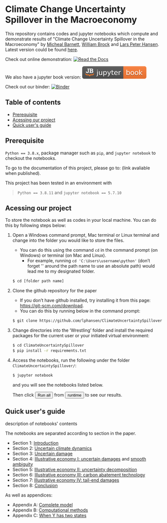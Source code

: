 # Climate Change Uncertainty Spillover in the Macroeconomy
This repository contains codes and jupyter notebooks which compute and demonstrate results of "Climate Change Uncertainty Spillover in the Macroeconomy" by [Micheal Barnett][id1], [William Brock][id2] and [Lars Peter Hansen][id3]. Latest version could be found [here][id4].

Check out online demonstration: [![Read the Docs](https://img.shields.io/readthedocs/pip)](https://ClimateUncertaintySpillover.readthedocs.io/en/latest/)

We also have a jupyter book version: [![Jupyter Book Badge](jybook/badge.svg)](https://lphansen.github.io/ClimateUncertaintySpillover/)

Check out our binder: [![Binder](https://mybinder.org/badge_logo.svg)](https://mybinder.org/v2/gh/lphansen/ClimateUncertaintySpillover.git/macroAnnual_v2)

[id1]: https://wpcarey.asu.edu/people/profile/3490536
[id2]: https://economics.missouri.edu/people/brock
[id3]: https://larspeterhansen.org/
[id4]: http://larspeterhansen.org/wp-content/uploads/2021/07/BBHannualLPH-16.pdf

## Table of contents
- [Prerequisite](#prerequisite)
- [Acessing our project](#acessing)
- [Quick user's guide](#quick-guide)

## <a name="prerequisite"></a>Prerequisite
`Python == 3.8.x`, package manager such as `pip`,  and `jupyter notebook` to checkout the notebooks. 

To go to the documentation of this project, please go to: (link avaliable when published).

This project has been tested in an environment with
> `Python == 3.8.11` and  `jupyter notebook == 5.7.10`

## <a name="acessing"></a>Acessing our project


To store the notebook as well as codes in your local machine. You can do this by following steps below:

1.  Open a Windows command prompt, Mac terminal or Linux terminal and change into the folder you would like to store the files.
 	-  You can do this using the command `cd` in the command prompt (on Windows) or terminal (on Mac and Linux).
        - For example, running `cd 'C:\Users\username\python'` (don’t forget '' around the path name to use an absolute path) would lead me to my designated folder.
     
    ```bash
    $ cd [folder path name]
    ```

2.  Clone the github repository for the paper
    - If you don’t have github installed, try installing it from this page: https://git-scm.com/download.
    - You can do this by running below in the command prompt:
    
    ```bash
    $ git clone https://github.com/lphansen/ClimateUncertaintySpillover.git
    ```
    
3.  Change directories into the ‘Wrestling’ folder and install the required packages for the current user or your initiated virtual environment:
    
    ```bash
    $ cd ClimateUncertaintySpillover
    $ pip install -r requirements.txt
    ```
4. Access the notebooks, run the following under the folder `ClimateUncertaintySpillover/`:
    
    ```bash
    $ jupyter notebook
    ```
    and you will see the notebooks listed below.

    Then click <button type = "button" name="runall">Run all</button> from <button type="runtime" name="runtime">runtime</button> to see our results. 

## <a name="quick-guide"></a>Quick user's guide

description of notebooks' contents

The notebooks are separated according to section in the paper.
- Section 1: [Introduction](sec1_Introduction.ipynb)
- Section 2: [Uncertain climate dynamics](sec2_UncertainClimateDynamics.ipynb)
- Section 3: [Uncertain damage](sec3_UncertainDamage.ipynb)
- Section 4: [Illustrative economy I: uncertain damages](sec4_IllustrativeEconIA.ipynb) and [smooth ambiguity](sec4_IllustrativeEconIB.ipynb)
- Section 5: [Illustrative economy II: uncertainty decomposition](sec5_IllustrativeEconII.ipynb)
- Section 6: [Illustrative economy III: carbon abatement technology](sec6_IllustrativeEconIII.ipynb)
- Section 7: [Illustrative economy IV: tail-end damages](sec7_IllustrativeEconIV.ipynb)
- Section 8: [Conclusion](sec8_Conclusion.ipynb)

As well as appendices:
- Appendix A: [Complete model](appendixA.ipynb)
- Appendix B: [Computational methods](appendixB.ipynb)
- Appendix C: [When Y has two states](appendixC.ipynb)
